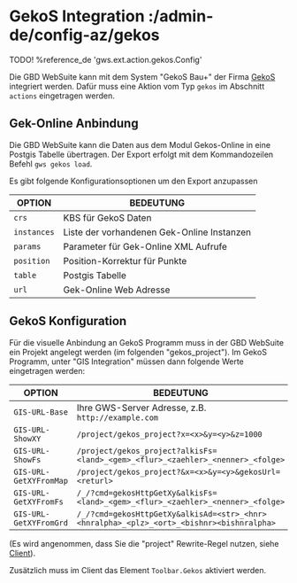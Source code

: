 # GekoS Integration :/admin-de/config-az/gekos

TODO! %reference_de 'gws.ext.action.gekos.Config'

Die GBD WebSuite kann mit dem System "GekoS Bau+" der Firma [GekoS](https://www.gekos.de) integriert werden. Dafür muss eine Aktion vom Typ ``gekos`` im Abschnitt ``actions`` eingetragen werden.

## Gek-Online Anbindung

Die GBD WebSuite kann die Daten aus dem Modul Gekos-Online in eine Postgis Tabelle übertragen. Der Export erfolgt mit dem Kommandozeilen Befehl ``gws gekos load``.

Es gibt folgende Konfigurationsoptionen um den Export anzupassen

| OPTION | BEDEUTUNG |
|---|---|
| ``crs`` | KBS für GekoS Daten |
| ``instances`` | Liste der vorhandenen Gek-Online Instanzen |
| ``params`` | Parameter für Gek-Online XML Aufrufe |
| ``position`` | Position-Korrektur für Punkte |
| ``table`` | Postgis Tabelle |
| ``url`` | Gek-Online Web Adresse |

## GekoS Konfiguration

Für die visuelle Anbindung an GekoS Programm muss in der GBD WebSuite ein Projekt angelegt werden (im folgenden "gekos_project"). Im GekoS Programm, unter "GIS Integration" müssen dann folgende Werte eingetragen werden:

| OPTION | BEDEUTUNG |
|---|---|
| ``GIS-URL-Base`` | Ihre GWS-Server Adresse, z.B. ``http://example.com`` |
| ``GIS-URL-ShowXY`` | ``/project/gekos_project?x=<x>&y=<y>&z=1000`` |
| ``GIS-URL-ShowFs`` | ``/project/gekos_project?alkisFs=<land>_<gem>_<flur>_<zaehler>_<nenner>_<folge>`` |
| ``GIS-URL-GetXYFromMap`` | ``/project/gekos_project?&x=<x>&y=<y>&gekosUrl=<returl>`` |
| ``GIS-URL-GetXYFromFs`` | ``/_/?cmd=gekosHttpGetXy&alkisFs=<land>_<gem>_<flur>_<zaehler>_<nenner>_<folge>`` |
| ``GIS-URL-GetXYFromGrd`` | ``/_/?cmd=gekosHttpGetXy&alkisAd=<str>_<hnr><hnralpha>_<plz>_<ort>_<bishnr><bishnralpha>`` |

(Es wird angenommen, dass Sie die "project" Rewrite-Regel nutzen, siehe [Client](/admin-de/config-az/client)).

Zusätzlich muss im Client das Element ``Toolbar.Gekos`` aktiviert werden.
